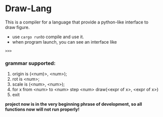 # Draw-Lang
This is a compiler for a language that provide a python-like interface to draw figure.

- use `cargo run`to compile and use it.
- when program launch, you can see an interface like
```shell
>>> 
```
### grammar supported:
1. origin is (\<num)>, \<num>);
2. rot is \<num>;
3. scale is (\<num>, \<num>);
4. for x from \<num> to \<num> step \<num> draw(\<expr of x>, \<expr of x>)
5. exit

**project now is in the very beginning phrase of development, so all functions now will not run properly!**


